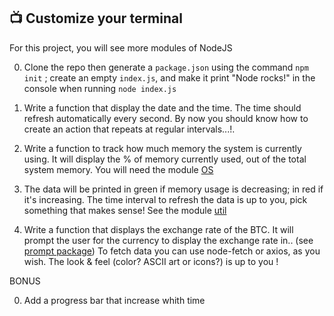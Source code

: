 ## 📺 Customize your terminal

For this project, you will see more modules of NodeJS

0. Clone the repo then generate a `package.json` using the command `npm init` ; create an empty `index.js`, and make it print "Node rocks!" in the console when running `node index.js`

1. Write a function that display the date and the time. The time should refresh automatically every second. By now you should know how to create an action that repeats at regular intervals...!.

2. Write a function to track how much memory the system is currently using. It will display the % of memory currently used, out of the total system memory. You will need the module [OS](https://nodejs.org/api/os.html) 

3. The data will be printed in green if memory usage is decreasing; in red if it's increasing.
The time interval to refresh the data is up to you, pick something that makes sense!
See the module [util](https://nodejs.org/api/util.html#utilformatwithoptionsinspectoptions-format-args) 

4. Write a function that displays the exchange rate of the BTC. It will prompt the user for the currency to display the exchange rate in.. (see [prompt package](https://www.npmjs.com/package/prompt))
To fetch data you can use node-fetch or axios, as you wish.
The look & feel (color? ASCII art or icons?) is up to you !


BONUS 

0. Add a progress bar that increase whith time